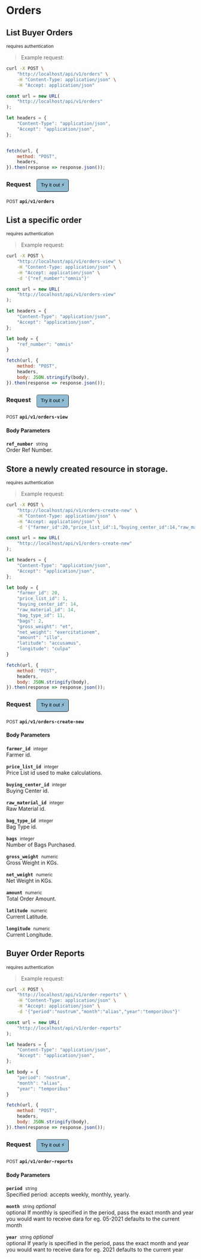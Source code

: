 # Orders


## List Buyer Orders

<small class="badge badge-darkred">requires authentication</small>



> Example request:

```bash
curl -X POST \
    "http://localhost/api/v1/orders" \
    -H "Content-Type: application/json" \
    -H "Accept: application/json"
```

```javascript
const url = new URL(
    "http://localhost/api/v1/orders"
);

let headers = {
    "Content-Type": "application/json",
    "Accept": "application/json",
};


fetch(url, {
    method: "POST",
    headers,
}).then(response => response.json());
```


<div id="execution-results-POSTapi-v1-orders" hidden>
    <blockquote>Received response<span id="execution-response-status-POSTapi-v1-orders"></span>:</blockquote>
    <pre class="json"><code id="execution-response-content-POSTapi-v1-orders"></code></pre>
</div>
<div id="execution-error-POSTapi-v1-orders" hidden>
    <blockquote>Request failed with error:</blockquote>
    <pre><code id="execution-error-message-POSTapi-v1-orders"></code></pre>
</div>
<form id="form-POSTapi-v1-orders" data-method="POST" data-path="api/v1/orders" data-authed="1" data-hasfiles="0" data-headers='{"Content-Type":"application\/json","Accept":"application\/json"}' onsubmit="event.preventDefault(); executeTryOut('POSTapi-v1-orders', this);">
<h3>
    Request&nbsp;&nbsp;&nbsp;
        <button type="button" style="background-color: #8fbcd4; padding: 5px 10px; border-radius: 5px; border-width: thin;" id="btn-tryout-POSTapi-v1-orders" onclick="tryItOut('POSTapi-v1-orders');">Try it out ⚡</button>
    <button type="button" style="background-color: #c97a7e; padding: 5px 10px; border-radius: 5px; border-width: thin;" id="btn-canceltryout-POSTapi-v1-orders" onclick="cancelTryOut('POSTapi-v1-orders');" hidden>Cancel</button>&nbsp;&nbsp;
    <button type="submit" style="background-color: #6ac174; padding: 5px 10px; border-radius: 5px; border-width: thin;" id="btn-executetryout-POSTapi-v1-orders" hidden>Send Request 💥</button>
    </h3>
<p>
<small class="badge badge-black">POST</small>
 <b><code>api/v1/orders</code></b>
</p>
<p>
<label id="auth-POSTapi-v1-orders" hidden>Authorization header: <b><code>Bearer </code></b><input type="text" name="Authorization" data-prefix="Bearer " data-endpoint="POSTapi-v1-orders" data-component="header"></label>
</p>
</form>


## List a specific order

<small class="badge badge-darkred">requires authentication</small>



> Example request:

```bash
curl -X POST \
    "http://localhost/api/v1/orders-view" \
    -H "Content-Type: application/json" \
    -H "Accept: application/json" \
    -d '{"ref_number":"omnis"}'

```

```javascript
const url = new URL(
    "http://localhost/api/v1/orders-view"
);

let headers = {
    "Content-Type": "application/json",
    "Accept": "application/json",
};

let body = {
    "ref_number": "omnis"
}

fetch(url, {
    method: "POST",
    headers,
    body: JSON.stringify(body),
}).then(response => response.json());
```


<div id="execution-results-POSTapi-v1-orders-view" hidden>
    <blockquote>Received response<span id="execution-response-status-POSTapi-v1-orders-view"></span>:</blockquote>
    <pre class="json"><code id="execution-response-content-POSTapi-v1-orders-view"></code></pre>
</div>
<div id="execution-error-POSTapi-v1-orders-view" hidden>
    <blockquote>Request failed with error:</blockquote>
    <pre><code id="execution-error-message-POSTapi-v1-orders-view"></code></pre>
</div>
<form id="form-POSTapi-v1-orders-view" data-method="POST" data-path="api/v1/orders-view" data-authed="1" data-hasfiles="0" data-headers='{"Content-Type":"application\/json","Accept":"application\/json"}' onsubmit="event.preventDefault(); executeTryOut('POSTapi-v1-orders-view', this);">
<h3>
    Request&nbsp;&nbsp;&nbsp;
        <button type="button" style="background-color: #8fbcd4; padding: 5px 10px; border-radius: 5px; border-width: thin;" id="btn-tryout-POSTapi-v1-orders-view" onclick="tryItOut('POSTapi-v1-orders-view');">Try it out ⚡</button>
    <button type="button" style="background-color: #c97a7e; padding: 5px 10px; border-radius: 5px; border-width: thin;" id="btn-canceltryout-POSTapi-v1-orders-view" onclick="cancelTryOut('POSTapi-v1-orders-view');" hidden>Cancel</button>&nbsp;&nbsp;
    <button type="submit" style="background-color: #6ac174; padding: 5px 10px; border-radius: 5px; border-width: thin;" id="btn-executetryout-POSTapi-v1-orders-view" hidden>Send Request 💥</button>
    </h3>
<p>
<small class="badge badge-black">POST</small>
 <b><code>api/v1/orders-view</code></b>
</p>
<p>
<label id="auth-POSTapi-v1-orders-view" hidden>Authorization header: <b><code>Bearer </code></b><input type="text" name="Authorization" data-prefix="Bearer " data-endpoint="POSTapi-v1-orders-view" data-component="header"></label>
</p>
<h4 class="fancy-heading-panel"><b>Body Parameters</b></h4>
<p>
<b><code>ref_number</code></b>&nbsp;&nbsp;<small>string</small>  &nbsp;
<input type="text" name="ref_number" data-endpoint="POSTapi-v1-orders-view" data-component="body" required  hidden>
<br>
Order Ref Number.
</p>

</form>


## Store a newly created resource in storage.

<small class="badge badge-darkred">requires authentication</small>



> Example request:

```bash
curl -X POST \
    "http://localhost/api/v1/orders-create-new" \
    -H "Content-Type: application/json" \
    -H "Accept: application/json" \
    -d '{"farmer_id":20,"price_list_id":1,"buying_center_id":14,"raw_material_id":14,"bag_type_id":11,"bags":2,"gross_weight":"et","net_weight":"exercitationem","amount":"illo","latitude":"accusamus","longitude":"culpa"}'

```

```javascript
const url = new URL(
    "http://localhost/api/v1/orders-create-new"
);

let headers = {
    "Content-Type": "application/json",
    "Accept": "application/json",
};

let body = {
    "farmer_id": 20,
    "price_list_id": 1,
    "buying_center_id": 14,
    "raw_material_id": 14,
    "bag_type_id": 11,
    "bags": 2,
    "gross_weight": "et",
    "net_weight": "exercitationem",
    "amount": "illo",
    "latitude": "accusamus",
    "longitude": "culpa"
}

fetch(url, {
    method: "POST",
    headers,
    body: JSON.stringify(body),
}).then(response => response.json());
```


<div id="execution-results-POSTapi-v1-orders-create-new" hidden>
    <blockquote>Received response<span id="execution-response-status-POSTapi-v1-orders-create-new"></span>:</blockquote>
    <pre class="json"><code id="execution-response-content-POSTapi-v1-orders-create-new"></code></pre>
</div>
<div id="execution-error-POSTapi-v1-orders-create-new" hidden>
    <blockquote>Request failed with error:</blockquote>
    <pre><code id="execution-error-message-POSTapi-v1-orders-create-new"></code></pre>
</div>
<form id="form-POSTapi-v1-orders-create-new" data-method="POST" data-path="api/v1/orders-create-new" data-authed="1" data-hasfiles="0" data-headers='{"Content-Type":"application\/json","Accept":"application\/json"}' onsubmit="event.preventDefault(); executeTryOut('POSTapi-v1-orders-create-new', this);">
<h3>
    Request&nbsp;&nbsp;&nbsp;
        <button type="button" style="background-color: #8fbcd4; padding: 5px 10px; border-radius: 5px; border-width: thin;" id="btn-tryout-POSTapi-v1-orders-create-new" onclick="tryItOut('POSTapi-v1-orders-create-new');">Try it out ⚡</button>
    <button type="button" style="background-color: #c97a7e; padding: 5px 10px; border-radius: 5px; border-width: thin;" id="btn-canceltryout-POSTapi-v1-orders-create-new" onclick="cancelTryOut('POSTapi-v1-orders-create-new');" hidden>Cancel</button>&nbsp;&nbsp;
    <button type="submit" style="background-color: #6ac174; padding: 5px 10px; border-radius: 5px; border-width: thin;" id="btn-executetryout-POSTapi-v1-orders-create-new" hidden>Send Request 💥</button>
    </h3>
<p>
<small class="badge badge-black">POST</small>
 <b><code>api/v1/orders-create-new</code></b>
</p>
<p>
<label id="auth-POSTapi-v1-orders-create-new" hidden>Authorization header: <b><code>Bearer </code></b><input type="text" name="Authorization" data-prefix="Bearer " data-endpoint="POSTapi-v1-orders-create-new" data-component="header"></label>
</p>
<h4 class="fancy-heading-panel"><b>Body Parameters</b></h4>
<p>
<b><code>farmer_id</code></b>&nbsp;&nbsp;<small>integer</small>  &nbsp;
<input type="number" name="farmer_id" data-endpoint="POSTapi-v1-orders-create-new" data-component="body" required  hidden>
<br>
Farmer id.
</p>
<p>
<b><code>price_list_id</code></b>&nbsp;&nbsp;<small>integer</small>  &nbsp;
<input type="number" name="price_list_id" data-endpoint="POSTapi-v1-orders-create-new" data-component="body" required  hidden>
<br>
Price List id used to make calculations.
</p>
<p>
<b><code>buying_center_id</code></b>&nbsp;&nbsp;<small>integer</small>  &nbsp;
<input type="number" name="buying_center_id" data-endpoint="POSTapi-v1-orders-create-new" data-component="body" required  hidden>
<br>
Buying Center id.
</p>
<p>
<b><code>raw_material_id</code></b>&nbsp;&nbsp;<small>integer</small>  &nbsp;
<input type="number" name="raw_material_id" data-endpoint="POSTapi-v1-orders-create-new" data-component="body" required  hidden>
<br>
Raw Material id.
</p>
<p>
<b><code>bag_type_id</code></b>&nbsp;&nbsp;<small>integer</small>  &nbsp;
<input type="number" name="bag_type_id" data-endpoint="POSTapi-v1-orders-create-new" data-component="body" required  hidden>
<br>
Bag Type id.
</p>
<p>
<b><code>bags</code></b>&nbsp;&nbsp;<small>integer</small>  &nbsp;
<input type="number" name="bags" data-endpoint="POSTapi-v1-orders-create-new" data-component="body" required  hidden>
<br>
Number of Bags Purchased.
</p>
<p>
<b><code>gross_weight</code></b>&nbsp;&nbsp;<small>numeric</small>  &nbsp;
<input type="text" name="gross_weight" data-endpoint="POSTapi-v1-orders-create-new" data-component="body" required  hidden>
<br>
Gross Weight in KGs.
</p>
<p>
<b><code>net_weight</code></b>&nbsp;&nbsp;<small>numeric</small>  &nbsp;
<input type="text" name="net_weight" data-endpoint="POSTapi-v1-orders-create-new" data-component="body" required  hidden>
<br>
Net Weight in KGs.
</p>
<p>
<b><code>amount</code></b>&nbsp;&nbsp;<small>numeric</small>  &nbsp;
<input type="text" name="amount" data-endpoint="POSTapi-v1-orders-create-new" data-component="body" required  hidden>
<br>
Total Order Amount.
</p>
<p>
<b><code>latitude</code></b>&nbsp;&nbsp;<small>numeric</small>  &nbsp;
<input type="text" name="latitude" data-endpoint="POSTapi-v1-orders-create-new" data-component="body" required  hidden>
<br>
Current Latitude.
</p>
<p>
<b><code>longitude</code></b>&nbsp;&nbsp;<small>numeric</small>  &nbsp;
<input type="text" name="longitude" data-endpoint="POSTapi-v1-orders-create-new" data-component="body" required  hidden>
<br>
Current Longitude.
</p>

</form>


## Buyer Order Reports

<small class="badge badge-darkred">requires authentication</small>



> Example request:

```bash
curl -X POST \
    "http://localhost/api/v1/order-reports" \
    -H "Content-Type: application/json" \
    -H "Accept: application/json" \
    -d '{"period":"nostrum","month":"alias","year":"temporibus"}'

```

```javascript
const url = new URL(
    "http://localhost/api/v1/order-reports"
);

let headers = {
    "Content-Type": "application/json",
    "Accept": "application/json",
};

let body = {
    "period": "nostrum",
    "month": "alias",
    "year": "temporibus"
}

fetch(url, {
    method: "POST",
    headers,
    body: JSON.stringify(body),
}).then(response => response.json());
```


<div id="execution-results-POSTapi-v1-order-reports" hidden>
    <blockquote>Received response<span id="execution-response-status-POSTapi-v1-order-reports"></span>:</blockquote>
    <pre class="json"><code id="execution-response-content-POSTapi-v1-order-reports"></code></pre>
</div>
<div id="execution-error-POSTapi-v1-order-reports" hidden>
    <blockquote>Request failed with error:</blockquote>
    <pre><code id="execution-error-message-POSTapi-v1-order-reports"></code></pre>
</div>
<form id="form-POSTapi-v1-order-reports" data-method="POST" data-path="api/v1/order-reports" data-authed="1" data-hasfiles="0" data-headers='{"Content-Type":"application\/json","Accept":"application\/json"}' onsubmit="event.preventDefault(); executeTryOut('POSTapi-v1-order-reports', this);">
<h3>
    Request&nbsp;&nbsp;&nbsp;
        <button type="button" style="background-color: #8fbcd4; padding: 5px 10px; border-radius: 5px; border-width: thin;" id="btn-tryout-POSTapi-v1-order-reports" onclick="tryItOut('POSTapi-v1-order-reports');">Try it out ⚡</button>
    <button type="button" style="background-color: #c97a7e; padding: 5px 10px; border-radius: 5px; border-width: thin;" id="btn-canceltryout-POSTapi-v1-order-reports" onclick="cancelTryOut('POSTapi-v1-order-reports');" hidden>Cancel</button>&nbsp;&nbsp;
    <button type="submit" style="background-color: #6ac174; padding: 5px 10px; border-radius: 5px; border-width: thin;" id="btn-executetryout-POSTapi-v1-order-reports" hidden>Send Request 💥</button>
    </h3>
<p>
<small class="badge badge-black">POST</small>
 <b><code>api/v1/order-reports</code></b>
</p>
<p>
<label id="auth-POSTapi-v1-order-reports" hidden>Authorization header: <b><code>Bearer </code></b><input type="text" name="Authorization" data-prefix="Bearer " data-endpoint="POSTapi-v1-order-reports" data-component="header"></label>
</p>
<h4 class="fancy-heading-panel"><b>Body Parameters</b></h4>
<p>
<b><code>period</code></b>&nbsp;&nbsp;<small>string</small>  &nbsp;
<input type="text" name="period" data-endpoint="POSTapi-v1-order-reports" data-component="body" required  hidden>
<br>
Specified period: accepts weekly, monthly, yearly.
</p>
<p>
<b><code>month</code></b>&nbsp;&nbsp;<small>string</small>     <i>optional</i> &nbsp;
<input type="text" name="month" data-endpoint="POSTapi-v1-order-reports" data-component="body"  hidden>
<br>
optional If monthly is specified in the period, pass the exact month and year you would want to receive dara for eg. 05-2021  defaults to the current month
</p>
<p>
<b><code>year</code></b>&nbsp;&nbsp;<small>string</small>     <i>optional</i> &nbsp;
<input type="text" name="year" data-endpoint="POSTapi-v1-order-reports" data-component="body"  hidden>
<br>
optional If yearly is specified in the period, pass the exact month and year you would want to receive dara for eg. 2021 defaults to the current year
</p>

</form>



